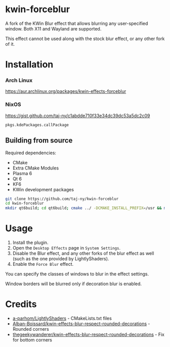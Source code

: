 # kwin-forceblur
A fork of the KWin Blur effect that allows blurring any user-specified window. Both X11 and Wayland are supported.

This effect cannot be used along with the stock blur effect, or any other fork of it.

# Installation
### Arch Linux
https://aur.archlinux.org/packages/kwin-effects-forceblur

### NixOS
https://gist.github.com/taj-ny/c1abdde710f33e34dc39dc53a5dc2c09

``pkgs.kdePackages.callPackage``

## Building from source
Required dependencies:
- CMake
- Extra CMake Modules
- Plasma 6
- Qt 6
- KF6
- KWin development packages

```sh
git clone https://github.com/taj-ny/kwin-forceblur
cd kwin-forceblur
mkdir qt6build; cd qt6build; cmake ../ -DCMAKE_INSTALL_PREFIX=/usr && make && sudo make install
```

# Usage
1. Install the plugin.
2. Open the ``Desktop Effects`` page in ``System Settings``.
3. Disable the Blur effect, and any other forks of the blur effect as well (such as the one provided by LightlyShaders).
4. Enable the ``Force Blur`` effect.

You can specify the classes of windows to blur in the effect settings.

Window borders will be blurred only if decoration blur is enabled.

# Credits
- [a-parhom/LightlyShaders](https://github.com/a-parhom/LightlyShaders) - CMakeLists.txt files
- [Alban-Boissard/kwin-effects-blur-respect-rounded-decorations](https://github.com/Alban-Boissard/kwin-effects-blur-respect-rounded-decorations) - Rounded corners
- [thegeekywanderer/kwin-effects-blur-respect-rounded-decorations](https://github.com/thegeekywanderer/kwin-effects-blur-respect-rounded-decorations) - Fix for bottom corners